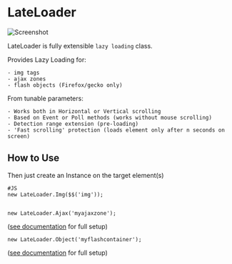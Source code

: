 LateLoader
===========

![Screenshot](http://fcartegnie.github.com/LateLoader/lateloader.png)

LateLoader is fully extensible `lazy loading` class.

Provides Lazy Loading for:

	- img tags
	- ajax zones
	- flash objects (Firefox/gecko only)

From tunable parameters:

	- Works both in Horizontal or Vertical scrolling
	- Based on Event or Poll methods (works without mouse scrolling)
	- Detection range extension (pre-loading)
	- 'Fast scrolling' protection (loads element only after n seconds on screen)

How to Use
----------

Then just create an Instance on the target element(s)

	#JS
	new LateLoader.Img($$('img'));


	new LateLoader.Ajax('myajaxzone');

([see documentation](http://github.com/fcartegnie/LateLoader/blob/master/Docs/LateLoader.md) for full setup)

	
	new LateLoader.Object('myflashcontainer');

([see documentation](http://github.com/fcartegnie/LateLoader/blob/master/Docs/LateLoader.md) for full setup)
